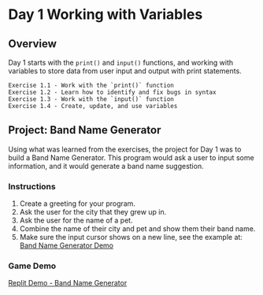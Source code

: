 # Day 1 Working with Variables

## Overview

Day 1 starts with the `print()` and `input()` functions, and working with variables to store data from user input and output with print statements.

    Exercise 1.1 - Work with the `print()` function
    Exercise 1.2 - Learn how to identify and fix bugs in syntax
    Exercise 1.3 - Work with the `input()` function
    Exercise 1.4 - Create, update, and use variables

## Project: Band Name Generator

Using what was learned from the exercises, the project for Day 1 was to build a Band Name Generator. This program would ask a user to input some information, and it would generate a band name suggestion.

### Instructions

1. Create a greeting for your program.
2. Ask the user for the city that they grew up in.
3. Ask the user for the name of a pet.
4. Combine the name of their city and pet and show them their band name.
5. Make sure the input cursor shows on a new line, see the example at:
   [Band Name Generator Demo](https://band-name-generator-end.appbrewery.repl.run/)

### Game Demo

[Replit Demo - Band Name Generator](https://replit.com/@EoghyUnscripted/Band-Name-Generator)
